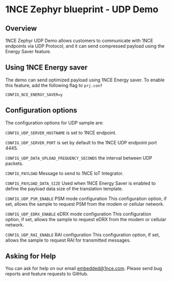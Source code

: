 # 1NCE Zephyr blueprint - UDP Demo

## Overview

1NCE Zephyr UDP Demo allows customers to communicate with 1NCE endpoints via UDP Protocol, and it can send compressed payload using the Energy Saver feature. 

 ## Using 1NCE Energy saver
 The demo can send optimized payload using 1NCE Energy saver. To enable this feature, add the following flag to `prj.conf`

```
CONFIG_NCE_ENERGY_SAVER=y
```
 
## Configuration options


The configuration options for UDP sample are:

`CONFIG_UDP_SERVER_HOSTNAME` is set to 1NCE endpoint.

`CONFIG_UDP_SERVER_PORT` is set by default to the 1NCE UDP endpoint port 4445.

`CONFIG_UDP_DATA_UPLOAD_FREQUENCY_SECONDS` the interval between UDP packets.

`CONFIG_PAYLOAD` Message to send to 1NCE IoT Integrator.

`CONFIG_PAYLOAD_DATA_SIZE` Used when 1NCE Energy Saver is enabled to define the payload data size of the translation template.

`CONFIG_UDP_PSM_ENABLE` PSM mode configuration
   This configuration option, if set, allows the sample to request PSM from the modem or cellular network.

`CONFIG_UDP_EDRX_ENABLE` eDRX mode configuration
   This configuration option, if set, allows the sample to request eDRX from the modem or cellular network.

`CONFIG_UDP_RAI_ENABLE` RAI configuration
   This configuration option, if set, allows the sample to request RAI for transmitted messages.

## Asking for Help

You can ask for help on our email [embedded@1nce.com](mailto:embedded@1nce.com). Please send bug reports and feature requests to GitHub.
